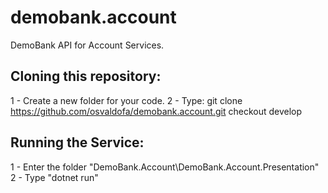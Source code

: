 # demobank.account
DemoBank API for Account Services.

Cloning this repository:
------------------------------------------------------------------------
1 - Create a new folder for your code.
2 - Type: 
      git clone https://github.com/osvaldofa/demobank.account.git
	  checkout develop
	  
	  
Running the Service:
------------------------------------------------------------------------
1 - Enter the folder "DemoBank.Account\DemoBank.Account.Presentation"
2 - Type "dotnet run"